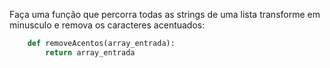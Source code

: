 Faça uma função que percorra todas as strings de uma lista transforme em minusculo e remova
os caracteres acentuados:


```python
    def removeAcentos(array_entrada):
        return array_entrada
```